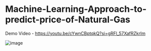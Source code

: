 # Machine-Learning-Approach-to-predict-price-of-Natural-Gas

Demo Video - https://youtu.be/cYwnCBptqkQ?si=gRFl_57XafRZkrIm

![image](https://github.com/brinda06/Natural-Gas-Prediction/assets/91176198/f6c25566-ee18-434a-a01f-ae1f6744c591)


